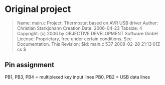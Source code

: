 Original project
================

> Name: main.c
> Project: Thermostat based on AVR USB driver
> Author: Christian Starkjohann
> Creation Date: 2006-04-23
> Tabsize: 4
> Copyright: (c) 2006 by OBJECTIVE DEVELOPMENT Software GmbH
> License: Proprietary, free under certain conditions. See Documentation.
> This Revision: $Id: main.c 537 2008-02-28 21:13:01Z cs $
 
 
Pin assignment
--------------

PB1, PB3, PB4 = multiplexed key input lines
PB0, PB2 = USB data lines
